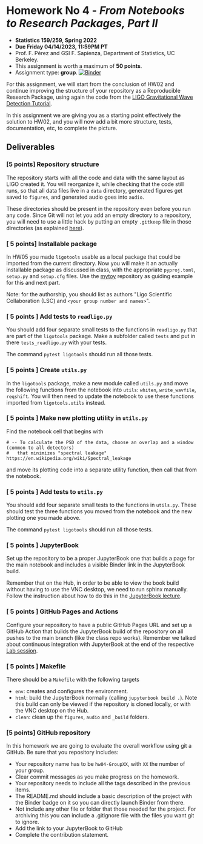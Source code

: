 # Homework No 4 - _From Notebooks to Research Packages, Part II_

* **Statistics 159/259, Spring 2022**
* **Due Friday 04/14/2023, 11:59PM PT**
* Prof. F. Pérez and GSI F. Sapienza, Department of Statistics, UC Berkeley.
* This assignment is worth a maximum of **50 points**.
* Assignment type: **group**.
[![Binder](https://mybinder.org/badge_logo.svg)](https://mybinder.org/v2/gh/UCB-stat-159-s23/hw04-Group21.git/HEAD)

For this assignment, we will start from the conclusion of HW02 and continue improving the structure of your repository as a Reproducible Research Package, using again the code from the [LIGO Gravitational Wave Detection Tutorial](https://github.com/losc-tutorial/LOSC_Event_tutorial).

In this assignment we are giving you as a starting point effectively the solution to HW02, and you will now add a bit more structure, tests, documentation, etc, to complete the picture.

## Deliverables

### [5 points] Repository structure

The repository starts with all the code and data with the same layout as LIGO created it. You will reorganize it, while checking that the code still runs, so that all data files live in a `data` directory, generated figures get saved to `figures`, and generated audio goes into `audio`.  

These directories should be present in the repository even before you run any code. Since Git will not let you add an empty directory to a repository, you will need to use a little hack by putting an empty `.gitkeep` file in those directories (as explained [here](https://www.theserverside.com/blog/Coffee-Talk-Java-News-Stories-and-Opinions/gitkeep-push-empty-folders-git-commit)). 

### [ 5 points] Installable package

In HW05 you made `ligotools` usable as a local package that could be imported from the current directory. Now you will make it an actually installable package as discussed in class, with the appropriate `pyproj.toml`, `setup.py` and `setup.cfg` files. Use the [mytoy](https://github.com/fperez/mytoy) repository as guiding example for this and next part.  

Note: for the authorship, you should list as authors "Ligo Scientific Collaboration (LSC) and `<your group number and names>`".

### [ 5 points ] Add tests to `readligo.py`

You should add four separate small tests to the functions in `readligo.py` that are part of the `ligotools` package.  Make a subfolder called `tests` and put in there `tests_readligo.py` with your tests. 

The command `pytest ligotools` should run all those tests.

### [ 5 points ] Create `utils.py`

In the `ligotools` package, make a new module called `utils.py` and move the following functions from the notebook into `utils`: `whiten`, `write_wavfile`, `reqshift`. You will then need to update the notebook to use these functions imported from `ligotools.utils` instead.

### [ 5 points ] Make new plotting utility in `utils.py`

Find the notebook cell that begins with

```
# -- To calculate the PSD of the data, choose an overlap and a window (common to all detectors)
#   that minimizes "spectral leakage" https://en.wikipedia.org/wiki/Spectral_leakage
```

and move its plotting code into a separate utility function, then call that from the notebook.

### [ 5 points ] Add tests to `utils.py`

You should add four separate small tests to the functions in `utils.py`. These should test the three functions you moved from the notebook and the new plotting one you made above.

The command `pytest ligotools` should run all those tests.

### [ 5 points ] JupyterBook

Set up the repository to be a proper JupyterBook one that builds a page for the main notebook and includes a visible Binder link in the JupyterBook build.

Remember that on the Hub, in order to be able to view the book build without having to use the VNC desktop, we need to run sphinx manually. Follow the instruction about how to do this in the [JupyterBook lecture](https://ucb-stat-159-s23.github.io/site/lectures/documentation/jupyter-book.html).


### [ 5 points ] GitHub Pages and Actions

Configure your repository to have a public GitHub Pages URL and set up a GitHub Action that builds the JupyterBook build of the repository on all pushes to the main branch (like the class repo works). Remember we talked about continuous integration with JupyterBook at the end of the respective [Lab session](https://ucb-stat-159-s23.github.io/site/lab/lab07/lab07.html).

### [ 5 points ] Makefile

There should be a `Makefile` with the following targets

- `env`: creates and configures the environment.
- `html`: build the JupyterBook normally (calling `jupyterbook build .`). Note this build can only be viewed if the repository is cloned locally, or with the VNC desktop on the Hub.
- `clean`: clean up the `figures`, `audio`  and `_build` folders.

### [5 points] GitHub repository

In this homework we are going to evaluate the overall workflow using git a GitHub. Be sure that you repository includes:

- Your repository name has to be `hw04-GroupXX`, with `XX` the number of your group.
- Clear commit messages as you make progress on the homework.
- Your repository needs to include all the tags described in the previous items.
- The README.md should include a basic description of the project with the Binder badge on it so you can directly launch Binder from there.
- Not include any other file or folder that those needed for the project. For archiving this you can include a .gitignore file with the files you want git to ignore.
- Add the link to your JupyterBook to GitHub 
- Complete the contribution statement. 
